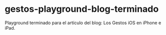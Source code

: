 # gestos-playground-blog-terminado
Playground terminado para el artículo del blog: Los Gestos iOS en iPhone e iPad.
